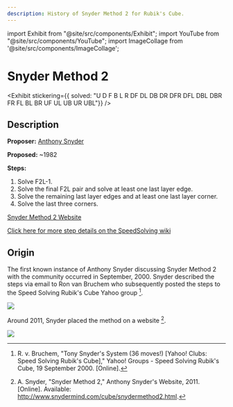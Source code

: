 ```yaml
---
description: History of Snyder Method 2 for Rubik's Cube.
---
```


import Exhibit from "@site/src/components/Exhibit";
import YouTube from "@site/src/components/YouTube";
import ImageCollage from '@site/src/components/ImageCollage';

# Snyder Method 2

<Exhibit
stickering={{
    solved: "U D F B L R DF DL DB DR DFR DFL DBL DBR FR FL BL BR UF UL UB UR UBL"}}
/>

## Description

**Proposer:** [Anthony Snyder](CubingContributors/MethodDevelopers.md#snyder-anthony)

**Proposed:** ~1982

**Steps:**

1. Solve F2L-1.
2. Solve the final F2L pair and solve at least one last layer edge.
3. Solve the remaining last layer edges and at least one last layer corner.
4. Solve the last three corners.

[Snyder Method 2 Website](http://www.snydermind.com/cube/snydermethod2.html)

[Click here for more step details on the SpeedSolving wiki](https://www.speedsolving.com/wiki/index.php/Snyder_Method)

## Origin

The first known instance of Anthony Snyder discussing Snyder Method 2 with the community occurred in September, 2000. Snyder described the steps via email to Ron van Bruchem who subsequently posted the steps to the Speed Solving Rubik's Cube Yahoo group [^bruchem-2000].

![](img/Snyder2/Snyder3.png)

Around 2011, Snyder placed the method on a website [^snyder-2011].

![](img/Snyder2/Snyder2.png)

[^bruchem-2000]: R. v. Bruchem, "Tony Snyder's System (36 moves!) [Yahoo! Clubs: Speed Solving Rubik's Cube]," Yahoo! Groups - Speed Solving Rubik's Cube, 19 September 2000. [Online].
[^snyder-2011]: A. Snyder, "Snyder Method 2," Anthony Snyder's Website, 2011. [Online]. Available: http://www.snydermind.com/cube/snydermethod2.html.